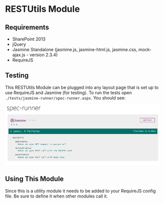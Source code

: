 # RESTUtils Module

## Requirements

* SharePoint 2013
* jQuery
* Jasmine Standalone (jasmine.js, jasmine-html.js, jasmine.css, mock-ajax.js - version 2.3.4)
* RequireJS 

## Testing

This RESTUtils Module can be plugged into any layout page that is set up to use RequireJS and Jasmine (for testing). To run the tests open `./tests/jasmine-runner/spec-runner.aspx`. You should see:

![Jasmine Test Results](images/rest-jasmine-tests.png)

## Using This Module

Since this is a utility module it needs to be added to your RequireJS config file. Be sure to define it when other modules call it.